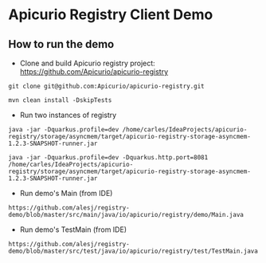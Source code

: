 # Apicurio Registry Client Demo

## How to run the demo

* Clone and build Apicurio registry project: https://github.com/Apicurio/apicurio-registry

`git clone git@github.com:Apicurio/apicurio-registry.git`

`mvn clean install -DskipTests `

* Run two instances of registry

`java -jar -Dquarkus.profile=dev /home/carles/IdeaProjects/apicurio-registry/storage/asyncmem/target/apicurio-registry-storage-asyncmem-1.2.3-SNAPSHOT-runner.jar`

`java -jar -Dquarkus.profile=dev -Dquarkus.http.port=8081 /home/carles/IdeaProjects/apicurio-registry/storage/asyncmem/target/apicurio-registry-storage-asyncmem-1.2.3-SNAPSHOT-runner.jar`

* Run demo's Main (from IDE)

`https://github.com/alesj/registry-demo/blob/master/src/main/java/io/apicurio/registry/demo/Main.java`

* Run demo's TestMain (from IDE)

`https://github.com/alesj/registry-demo/blob/master/src/test/java/io/apicurio/registry/test/TestMain.java`
